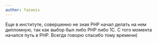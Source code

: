 ```yaml
---
author: fazanis
---
```


Еще в институте, совершенно не зная PHP начал делать на нем дипломную, так как выбор был либо PHP либо 1C.
С того момента начался путь в PHP. Всегда говорю спасибо тому времени)